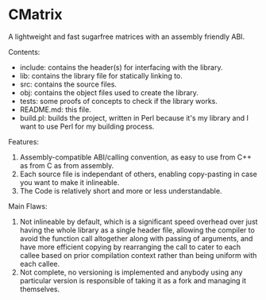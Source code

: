 # CMatrix

A lightweight and fast sugarfree matrices with an assembly friendly ABI.

Contents:
- include: contains the header(s) for interfacing with the library.
- lib: contains the library file for statically linking to.
- src: contains the source files.
- obj: contains the object files used to create the library.
- tests: some proofs of concepts to check if the library works.
- README.md: this file.
- build.pl: builds the project, written in Perl because it's my library and I want to use Perl for my building process.

Features:
1. Assembly-compatible ABI/calling convention, as easy to use from C++ as from C as from assembly.
2. Each source file is independant of others, enabling copy-pasting in case you want to make it inlineable.
3. The Code is relatively short and more or less understandable.

Main Flaws: 
1. Not inlineable by default, which is a significant speed overhead over just having the whole library as a single header file,
   allowing the compiler to avoid the function call altogether along with passing of arguments, and have more efficient copying by
   rearranging the call to cater to each callee based on prior compilation context rather than being uniform with each callee. 
2. Not complete, no versioning is implemented and anybody using any particular version is responsible of taking it as a fork and managing
    it themselves.
